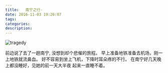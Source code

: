 ```yaml
---
title:   南宁之行-
date: 2016-11-03 19:26:07
tags:
categories:
description:
---
```


![tragedy](/images/tragedy.jpg)

前边说了去了一趟南宁, 没想到却个悲催的旅程。
早上准备地铁准备去机场，刚一上地铁就流鼻血。
好不容易到坐上飞机，下降时耳朵疼的不行。
在南宁好几天晚上都没睡好，见她的前一天大半夜
起来一直睡不着。
